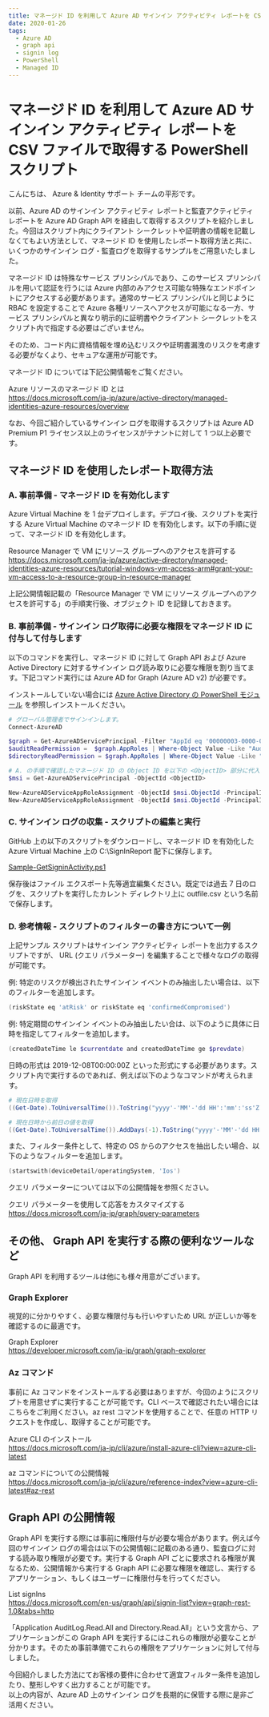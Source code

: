 ```yaml
---
title: マネージド ID を利用して Azure AD サインイン アクティビティ レポートを CSV ファイルで取得する PowerShell スクリプト
date: 2020-01-26
tags:
  - Azure AD
  - graph api
  - signin log
  - PowerShell
  - Managed ID
---
```


# マネージド ID を利用して Azure AD サインイン アクティビティ レポートを CSV ファイルで取得する PowerShell スクリプト

こんにちは、 Azure & Identity サポート チームの平形です。

以前、Azure AD のサインイン アクティビティ レポートと監査アクティビティ レポートを Azure AD Graph API を経由して取得するスクリプトを紹介しました。今回はスクリプト内にクライアント シークレットや証明書の情報を記載しなくてもよい方法として、マネージド ID を使用したレポート取得方法と共に、いくつかのサインイン ログ・監査ログを取得するサンプルをご用意いたしました。

マネージド ID は特殊なサービス プリンシパルであり、このサービス プリンシパルを用いて認証を行うには Azure 内部のみアクセス可能な特殊なエンドポイントにアクセスする必要があります。通常のサービス プリンシパルと同じように RBAC を設定することで Azure 各種リソースへアクセスが可能になる一方、サービス プリンシパルと異なり明示的に証明書やクライアント シークレットをスクリプト内で指定する必要はございません。

そのため、コード内に資格情報を埋め込むリスクや証明書漏洩のリスクを考慮する必要がなくより、セキュアな運用が可能です。

マネージド ID については下記公開情報をご覧ください。

Azure リソースのマネージド ID とは  
https://docs.microsoft.com/ja-jp/azure/active-directory/managed-identities-azure-resources/overview

なお、今回ご紹介しているサインイン ログを取得するスクリプトは Azure AD Premium P1 ライセンス以上のライセンスがテナントに対して 1 つ以上必要です。

## マネージド ID を使用したレポート取得方法

### A. 事前準備 - マネージド ID を有効化します

Azure Virtual Machine を 1 台デプロイします。デプロイ後、スクリプトを実行する Azure Virtual Machine のマネージド ID を有効化します。以下の手順に従って、マネージド ID を有効化します。

Resource Manager で VM にリソース グループへのアクセスを許可する  
https://docs.microsoft.com/ja-jp/azure/active-directory/managed-identities-azure-resources/tutorial-windows-vm-access-arm#grant-your-vm-access-to-a-resource-group-in-resource-manager

上記公開情報記載の「Resource Manager で VM にリソース グループへのアクセスを許可する」の手順実行後、オブジェクト ID を記録しておきます。

### B. 事前準備 - サインイン ログ取得に必要な権限をマネージド ID に付与して付与します

以下のコマンドを実行し、マネージド ID に対して Graph API および Azure Active Directory に対するサインイン ログ読み取りに必要な権限を割り当てます。下記コマンド実行には Azure AD for Graph (Azure AD v2) が必要です。

インストールしていない場合には [Azure Active Directory の PowerShell モジュール](https://jpazureid.github.io/blog/azure-active-directory/powershell-module/) を参照しインストールください。

```PowerShell
# グローバル管理者でサインインします。
Connect-AzureAD

$graph = Get-AzureADServicePrincipal -Filter "AppId eq '00000003-0000-0000-c000-000000000000'"
$auditReadPermission =  $graph.AppRoles | Where-Object Value -Like "AuditLog.Read.All" | Where-Object AllowedMemberTypes -contains 'Application' | Select-Object -First 1
$directoryReadPermission = $graph.AppRoles | Where-Object Value -Like "Directory.Read.All" | Where-Object AllowedMemberTypes -contains 'Application'  | Select-Object -First 1

# A. の手順で確認したマネージド ID の Object ID を以下の <ObjectID> 部分に代入します。
$msi = Get-AzureADServicePrincipal -ObjectId <ObjectID> 

New-AzureADServiceAppRoleAssignment -ObjectId $msi.ObjectId -PrincipalId $msi.ObjectId -ResourceId $graph.ObjectId -Id $auditReadPermission.Id 
New-AzureADServiceAppRoleAssignment -ObjectId $msi.ObjectId -PrincipalId $msi.ObjectId -ResourceId $graph.ObjectId -Id $directoryReadPermission.Id 
```

### C. サインイン ログの収集 - スクリプトの編集と実行

GitHub 上の以下のスクリプトをダウンロードし、マネージド ID を有効化した Azure Virtual Machine 上の C:\SignInReport 配下に保存します。

[Sample-GetSigninActivity.ps1](../azure-active-directory/microsoft-graph-api-signin-activity-reports-v2/Sample-GetSigninActivity.ps1)

保存後はファイル エクスポート先等適宜編集ください。既定では過去 7 日のログを、スクリプトを実行したカレント ディレクトリ上に outfile.csv という名前で保存します。

### D. 参考情報 - スクリプトのフィルターの書き方について一例

上記サンプル スクリプトはサインイン アクティビティ レポートを出力するスクリプトですが、 URL (クエリ パラメーター) を編集することで様々なログの取得が可能です。

例: 特定のリスクが検出されたサインイン イベントのみ抽出したい場合は、以下のフィルターを追加します。

```PowerShell
(riskState eq 'atRisk' or riskState eq 'confirmedCompromised')
```

例: 特定期間のサインイン イベントのみ抽出したい合は、以下のように具体に日時を指定してフィルターを追加します。

```PowerShell
(createdDateTime le $currentdate and createdDateTime ge $prevdate) 
```

日時の形式は 2019-12-08T00:00:00Z といった形式にする必要があります。スクリプト内で実行するのであれば、例えば以下のようなコマンドが考えられます。

```PowerShell
# 現在日時を取得
((Get-Date).ToUniversalTime()).ToString("yyyy'-'MM'-'dd HH':'mm':'ss'Z'").Replace(' ', 'T')
```

```PowerShell
# 現在日時から前日の値を取得
((Get-Date).ToUniversalTime()).AddDays(-1).ToString("yyyy'-'MM'-'dd HH':'mm':'ss'Z'").Replace(' ', 'T')
```

また、フィルター条件として、特定の OS からのアクセスを抽出したい場合、以下のようなフィルターを追加します。

```PowerShell
(startswith(deviceDetail/operatingSystem, 'Ios')
```

クエリ パラメーターについては以下の公開情報を参照ください。

クエリ パラメーターを使用して応答をカスタマイズする  
https://docs.microsoft.com/ja-jp/graph/query-parameters

## その他、 Graph API を実行する際の便利なツールなど

Graph API を利用するツールは他にも様々用意がございます。

### Graph Explorer

視覚的に分かりやすく、必要な権限付与も行いやすいため URL が正しいか等を確認するのに最適です。

Graph Explorer  
https://developer.microsoft.com/ja-jp/graph/graph-explorer

### Az コマンド

事前に Az コマンドをインストールする必要はありますが、今回のようにスクリプトを用意せずに実行することが可能です。CLI ベースで確認されたい場合にはこちらをご利用ください。az rest コマンドを使用することで、任意の HTTP リクエストを作成し、取得することが可能です。

Azure CLI のインストール  
https://docs.microsoft.com/ja-jp/cli/azure/install-azure-cli?view=azure-cli-latest

az コマンドについての公開情報  
https://docs.microsoft.com/ja-jp/cli/azure/reference-index?view=azure-cli-latest#az-rest

## Graph API の公開情報

Graph API を実行する際には事前に権限付与が必要な場合があります。例えば今回のサインイン ログの場合は以下の公開情報に記載のある通り、監査ログに対する読み取り権限が必要です。実行する Graph API ごとに要求される権限が異なるため、公開情報から実行する Graph API に必要な権限を確認し、実行するアプリケーション、もしくはユーザーに権限付与を行ってください。

List signIns  
https://docs.microsoft.com/en-us/graph/api/signin-list?view=graph-rest-1.0&tabs=http

「Application	AuditLog.Read.All and Directory.Read.All」という文言から、アプリケーションがこの Graph API を実行するにはこれらの権限が必要なことが分かります。そのため事前準備でこれらの権限をアプリケーションに対して付与しました。

今回紹介しました方法にてお客様の要件に合わせて適宜フィルター条件を追加したり、整形しやすく出力することが可能です。  
以上の内容が、Azure AD 上のサインイン ログを長期的に保管する際に是非ご活用ください。
